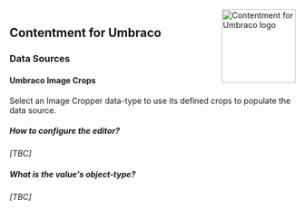 <img src="../assets/img/logo.png" alt="Contentment for Umbraco logo" title="A state of Umbraco happiness." height="130" align="right">

## Contentment for Umbraco

### Data Sources

#### Umbraco Image Crops

Select an Image Cropper data-type to use its defined crops to populate the data source.


##### How to configure the editor?

_[TBC]_


##### What is the value's object-type?

_[TBC]_
